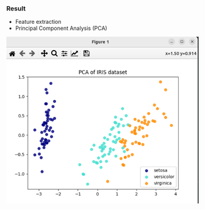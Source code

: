 ### Result
* Feature extraction
* Principal Component Analysis (PCA)

<img src='feature-extraction-pca.png' />
